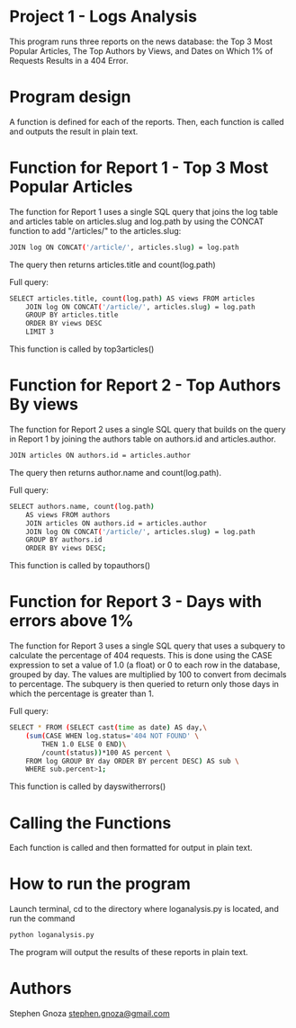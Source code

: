 # Project 1 - Logs Analysis

This program runs three reports on the news database: the Top 3 Most Popular Articles, The Top Authors by Views, and Dates on Which 1% of Requests Results in a 404 Error.

# Program design

A function is defined for each of the reports.  Then, each function is called and outputs the result in plain text.

# Function for Report 1 - Top 3 Most Popular Articles

The function for Report 1 uses a single SQL query that joins the log table and articles table on articles.slug and log.path by using the CONCAT function to add "/articles/" to the articles.slug:

```sh
JOIN log ON CONCAT('/article/', articles.slug) = log.path
```

The query then returns articles.title and count(log.path)

Full query:

```sh
SELECT articles.title, count(log.path) AS views FROM articles
    JOIN log ON CONCAT('/article/', articles.slug) = log.path
    GROUP BY articles.title
    ORDER BY views DESC
    LIMIT 3
```

This function is called by top3articles()

# Function for Report 2 - Top Authors By views

The function for Report 2 uses a single SQL query that builds on the query in Report 1 by joining the authors table on authors.id and articles.author.

```sh
JOIN articles ON authors.id = articles.author
```

The query then returns author.name and count(log.path).

Full query:

```sh
SELECT authors.name, count(log.path)
    AS views FROM authors
    JOIN articles ON authors.id = articles.author
    JOIN log ON CONCAT('/article/', articles.slug) = log.path
    GROUP BY authors.id
    ORDER BY views DESC;
```

This function is called by topauthors()

# Function for Report 3 - Days with errors above 1%

The function for Report 3 uses a single SQL query that uses a subquery to calculate the percentage of 404 requests.  This is done using the CASE expression to set a value of 1.0 (a float) or 0 to each row in the database, grouped by day.  The values are multiplied by 100 to convert from decimals to percentage.  The subquery is then queried to return only those days in which the percentage is greater than 1.

Full query:
```sh
SELECT * FROM (SELECT cast(time as date) AS day,\
    (sum(CASE WHEN log.status='404 NOT FOUND' \
        THEN 1.0 ELSE 0 END)\
        /count(status))*100 AS percent \
    FROM log GROUP BY day ORDER BY percent DESC) AS sub \
    WHERE sub.percent>1;
```

This function is called by dayswitherrors()

# Calling the Functions

Each function is called and then formatted for output in plain text.


# How to run the program

Launch terminal, cd to the directory where loganalysis.py is located, and run the command

```sh
python loganalysis.py
```

The program will output the results of these reports in plain text.

# Authors

Stephen Gnoza
stephen.gnoza@gmail.com 
